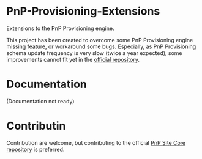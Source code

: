 # PnP-Provisioning-Extensions
Extensions to the PnP Provisioning engine.

This project has been created to overcome some PnP Provisioning engine missing feature, or workaround some bugs. Especially, as PnP Provisioning schema update frequency is very slow (twice a year expected), some improvements cannot fit yet in the [official repository](https://github.com/SharePoint/PnP-Sites-Core).

# Documentation
(Documentation not ready)

# Contributin

Contribution are welcome, but contributing to the official [PnP Site Core repository](https://github.com/SharePoint/PnP-Sites-Core) is preferred. 
